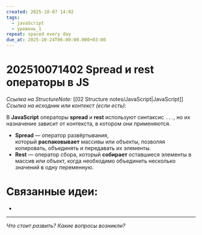 ```yaml
---
created: 2025-10-07 14:02
tags:
  - javaScript
  - уровень_1
repeat: spaced every day
due_at: 2025-10-24T06:00:00.000+03:00
---
```

# 202510071402 Spread и rest операторы в JS

*Ссылка на StructureNote:* [[02 Structure notes/JavaScript|JavaScript]]
*Ссылка на исходник или контекст (если есть):*

В **JavaScript** операторы **spread** и **rest** используют синтаксис `...`, но их назначение зависит от контекста, в котором они применяются.

- **Spread** — оператор развёртывания, который **распаковывает** массивы или объекты, позволяя копировать, объединять и передавать их элементы.
- **Rest** — оператор сбора, который **собирает** оставшиеся элементы в массив или объект, когда необходимо объединить несколько значений в одну переменную.

# Связанные идеи:

* 

---

*Что стоит развить? Какие вопросы возникли?*
